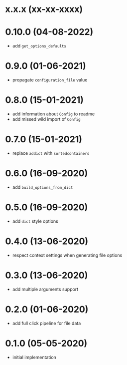 # x.x.x (xx-xx-xxxx)

# 0.10.0 (04-08-2022)
- add `get_options_defaults`

# 0.9.0 (01-06-2021)
- propagate `configuration_file` value

# 0.8.0 (15-01-2021)
- add information about `Config` to readme
- add missed wild import of `Config`

# 0.7.0 (15-01-2021)
- replace `addict` with `sortedcontainers`

# 0.6.0 (16-09-2020)
- add `build_options_from_dict`

# 0.5.0 (16-09-2020)
- add `dict` style options

# 0.4.0 (13-06-2020)
- respect context settings when generating file options

# 0.3.0 (13-06-2020)
- add multiple arguments support

# 0.2.0 (01-06-2020)
- add full click pipeline for file data

# 0.1.0 (05-05-2020)
- initial implementation
